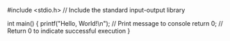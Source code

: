 #include <stdio.h>  // Include the standard input-output library

int main() {
    printf("Hello, World!\n");  // Print message to console
    return 0;  // Return 0 to indicate successful execution
}

